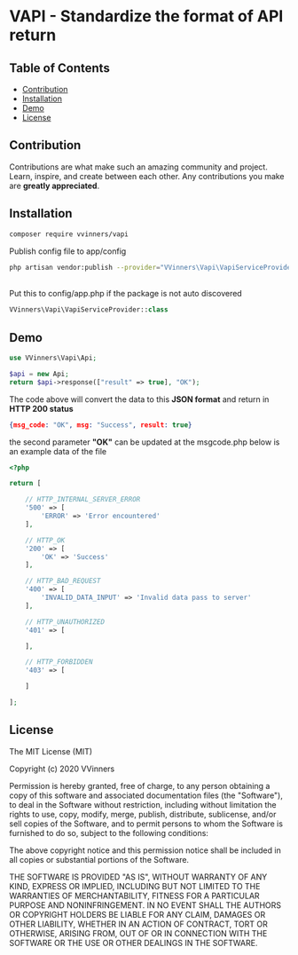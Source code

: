 # VAPI - Standardize the format of API return

## Table of Contents
- [Contribution](#contribution)
- [Installation](#installation)
- [Demo](#demo)
- [License](#license)


## Contribution
Contributions are what make such an amazing community and project. Learn, inspire, and create between each other. Any contributions you make are **greatly appreciated**.

## Installation
```bash
composer require vvinners/vapi
```

Publish config file to app/config

```bash
php artisan vendor:publish --provider="VVinners\Vapi\VapiServiceProvider" --tag=config
```
<br />
Put this to config/app.php if the package is not auto discovered

```php
VVinners\Vapi\VapiServiceProvider::class
```

## Demo


```php
use VVinners\Vapi\Api;

$api = new Api;
return $api->response(["result" => true], "OK");
```

The code above will convert the data to this <b>JSON format</b> and return in <b>HTTP 200 status</b> 

```json
{msg_code: "OK", msg: "Success", result: true}
```

the second parameter <b>"OK"</b> can be updated at the msgcode.php 
below is an example data of the file

```php
<?php

return [

    // HTTP_INTERNAL_SERVER_ERROR
    '500' => [
        'ERROR' => 'Error encountered'
    ],

    // HTTP_OK
    '200' => [
        'OK' => 'Success'
    ],

    // HTTP_BAD_REQUEST
    '400' => [
        'INVALID_DATA_INPUT' => 'Invalid data pass to server'
    ],

    // HTTP_UNAUTHORIZED
    '401' => [

    ],

    // HTTP_FORBIDDEN
    '403' => [

    ]

];
```

## License
The MIT License (MIT)

Copyright (c) 2020 VVinners

Permission is hereby granted, free of charge, to any person obtaining a copy of this software and associated documentation files (the "Software"), to deal in the Software without restriction, including without limitation the rights to use, copy, modify, merge, publish, distribute, sublicense, and/or sell copies of the Software, and to permit persons to whom the Software is furnished to do so, subject to the following conditions:

The above copyright notice and this permission notice shall be included in all copies or substantial portions of the Software.

THE SOFTWARE IS PROVIDED "AS IS", WITHOUT WARRANTY OF ANY KIND, EXPRESS OR IMPLIED, INCLUDING BUT NOT LIMITED TO THE WARRANTIES OF MERCHANTABILITY, FITNESS FOR A PARTICULAR PURPOSE AND NONINFRINGEMENT. IN NO EVENT SHALL THE AUTHORS OR COPYRIGHT HOLDERS BE LIABLE FOR ANY CLAIM, DAMAGES OR OTHER LIABILITY, WHETHER IN AN ACTION OF CONTRACT, TORT OR OTHERWISE, ARISING FROM, OUT OF OR IN CONNECTION WITH THE SOFTWARE OR THE USE OR OTHER DEALINGS IN THE SOFTWARE.

